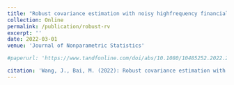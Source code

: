 ```yaml
---
title: "Robust covariance estimation with noisy highfrequency financial data"
collection: Online
permalink: /publication/robust-rv
excerpt: ''
date: 2022-03-01
venue: 'Journal of Nonparametric Statistics'

#paperurl: 'https://www.tandfonline.com/doi/abs/10.1080/10485252.2022.2075549?journalCode=gnst20'

citation: 'Wang, J., Bai, M. (2022): Robust covariance estimation with noisy high-frequency financial data, Journal of Nonparametric Statistics'
---
```

